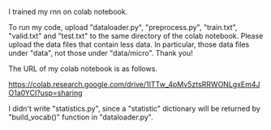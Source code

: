 I trained my rnn on colab notebook.

To run my code, upload "dataloader.py", "preprocess.py", "train.txt", "valid.txt" and "test.txt" to the same directory of the colab notebook. Please upload the data files that contain less data. In particular, those data files under "data", not those under "data/micro". Thank you!

The URL of my colab notebook is as follows.

https://colab.research.google.com/drive/1ITTw_4pMv5ztsRRWONLgxEm4JO1a0YCI?usp=sharing

I didn't write "statistics.py", since a "statistic" dictionary will be returned by "build_vocab()" function in "dataloader.py".
